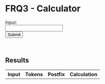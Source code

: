 # FRQ3 - Calculator


<form id="form">
  <label for="input">Input:</label><br>
  <input type="text" id="input" name="input"><br>
  <button type="submit" id="submit-button">Submit</button>
</form> 

<br/>

## Results
<!--- Table of results -->
<table id="table">
  <tr>
    <th>Input</th>
    <th>Tokens</th> 
    <th>Postfix</th>
    <th>Calculation</th>
  </tr>
</table>

<!--- Access API -->
<script>
  document.getElementById('form').addEventListener('submit', (event) => {
    event.preventDefault();
    let input = document.getElementById('input').value;

    // POST
    fetch('https:blognorte.tk/api/calculator/create?exp='+input, {
        mode: 'no-cors',
        method: 'POST',
        headers: {
            'Accept': 'application/json',
            'Content-Type': 'application/json',
            'Access-Control-Allow-Origin': '*'
        }
    })

    // GET
    fetch("https://blognorte.tk/api/calculator",
      {method: 'GET',
      headers: {
        mode: 'no-cors',
        headers: {
            'Accept': 'application/json',
            'Content-Type': 'application/json',
            'Access-Control-Allow-Origin': '*'
        }
      }
      .then(response => response.json())
      .then(data => {
        const table = document.getElementById('table');
        const row = table.insertRow(-1);
        const inputCell = row.insertCell(0);
        const tokensCell = row.insertCell(1);
        const postfixCell = row.insertCell(2);
        const resultCell = row.insertCell(3);
        // Print data to table
        inputCell.innerHTML = data.expression;
        tokensCell.innerHTML = data.tokens;
        rpnCell.innerHTML = data.reverse_polish;
        resultCell.innerHTML = data.result;
      });
  });
</script>